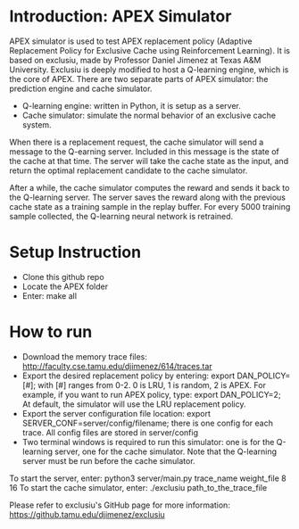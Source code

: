 # Introduction: APEX Simulator
APEX simulator is used to test APEX replacement policy (Adaptive Replacement Policy for Exclusive Cache using Reinforcement Learning). It is based on exclusiu, made by Professor Daniel Jimenez at Texas A&M University. Exclusiu is deeply modified to host a Q-learning engine, which is the core of APEX. There are two separate parts of APEX simulator: the prediction engine and cache simulator.
- Q-learning engine: written in Python, it is setup as a server. 
- Cache simulator: simulate the normal behavior of an exclusive cache system.

When there is a replacement request, the cache simulator will send a message to the Q-earning server. Included in this message is the state of the cache at that time. The server will take the cache state as the input, and return the optimal replacement candidate to the cache simulator. 

After a while, the cache simulator computes the reward and sends it back to the Q-learning server. The server saves the reward along with the previous cache state as a training sample in the replay buffer. For every 5000 training sample collected, the Q-learning neural network is retrained.

# Setup Instruction
- Clone this github repo
- Locate the APEX folder
- Enter: make all

# How to run
- Download the memory trace files: http://faculty.cse.tamu.edu/djimenez/614/traces.tar
- Export the desired replacement policy by entering: export DAN_POLICY=[#]; with [#] ranges from 0-2. 0 is LRU, 1 is random, 2 is APEX. For example, if you want to run APEX policy, type: export DAN_POLICY=2; At default, the simulator will use the LRU replacement policy.
- Export the server configuration file location: export SERVER_CONF=server/config/filename; there is one config for each trace. All config files are stored in server/config
- Two terminal windows is required to run this simulator: one is for the Q-learning server, one for the cache simulator. Note that the Q-learning server must be run before the cache simulator.

To start the server, enter: python3 server/main.py trace_name weight_file 8 16
To start the cache simulator, enter: ./exclusiu path_to_the_trace_file

Please refer to exclusiu's GitHub page for more information: https://github.tamu.edu/djimenez/exclusiu

